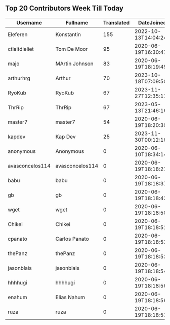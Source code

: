 ## Top 20 Contributors Week Till Today ##
|Username|Fullname|Translated|DateJoined|Language|
|--------|--------|----------|----------|-------|
|Eleferen|Konstantin|155|2022-10-13T14:04:24Z|ru|
|ctlaltdieliet|Tom De Moor|95|2020-06-19T16:30:47Z|nl|
|majo|MArtin Johnson|83|2020-06-19T18:19:45Z|sv|
|arthurhrg|Arthur|70|2023-10-18T07:09:50.|fr|
|RyoKub|RyoKub|67|2023-11-27T12:35:11.|th|
|ThrRip|ThrRip|67|2023-05-13T21:46:16.|zh_Hans|
|master7|master7|54|2020-06-19T18:20:39.|pl|
|kapdev|Kap Dev|25|2023-11-30T00:12:16.|ru|
|anonymous|Anonymous|0|2020-06-10T18:34:14.||
|avasconcelos114|avasconcelos114|0|2020-06-19T18:18:27Z||
|babu|babu|0|2020-06-19T18:18:37.||
|gb|gb|0|2020-06-19T18:18:43.||
|wget|wget|0|2020-06-19T18:18:50Z||
|Chikei|Chikei|0|2020-06-19T18:18:51Z||
|cpanato|Carlos Panato|0|2020-06-19T18:18:53Z||
|thePanz|thePanz|0|2020-06-19T18:18:53Z||
|jasonblais|jasonblais|0|2020-06-19T18:18:54Z||
|hhhhugi|hhhhugi|0|2020-06-19T18:18:56.||
|enahum|Elias  Nahum|0|2020-06-19T18:18:56Z|es|
|ruza|ruza|0|2020-06-19T18:18:57.||

